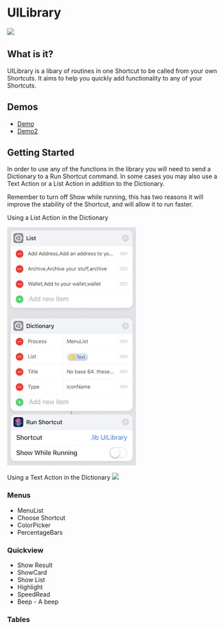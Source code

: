 # UILibrary

![](/imgs/Icon.PNG)


## What is it?
UILibrary is a libary of routines in one Shortcut to be called from your own Shortcuts. It aims to help you quickly add functionality to any of your Shortcuts.

## Demos
- [Demo](https://www.icloud.com/shortcuts/4070691907eb47aba8fd034f2b8c671a) 
- [Demo2](https://www.icloud.com/shortcuts/043fe8e172fb4d66b665aa9152b43181)

## Getting Started
In order to use any of the functions in the library you will need to send a Dictionary to a Run Shortcut command. In some cases you may also use a Text Action or a List Action in addition to the Dictionary.

Remember to turn off Show while running, this has two reasons it will improve the stability of the Shortcut, and will allow it to run faster.

Using a List Action in the Dictionary

![](imgs/IndexExampleOne.png)

Using a Text Action in the Dictionary
![](IndexExample2.png)

### Menus
- MenuList
- Choose Shortcut
- ColorPicker
- PercentageBars

### Quickview
- Show Result
- ShowCard
- Show List
- Highlight
- SpeedRead
- Beep - A beep

### Tables



